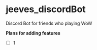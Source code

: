 # jeeves_discordBot
Discord Bot for friends who playing WoW

**Plans for adding features**  
- [ ] 1
